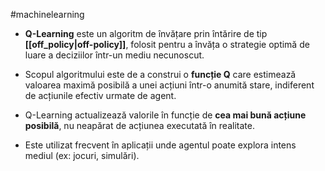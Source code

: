 #machinelearning 

- **Q-Learning** este un algoritm de învățare prin întărire de tip **[[off_policy|off-policy]]**, folosit pentru a învăța o strategie optimă de luare a deciziilor într-un mediu necunoscut.

- Scopul algoritmului este de a construi o **funcție Q** care estimează valoarea maximă posibilă a unei acțiuni într-o anumită stare, indiferent de acțiunile efectiv urmate de agent.

- Q-Learning actualizează valorile în funcție de **cea mai bună acțiune posibilă**, nu neapărat de acțiunea executată în realitate.

- Este utilizat frecvent în aplicații unde agentul poate explora intens mediul (ex: jocuri, simulări).